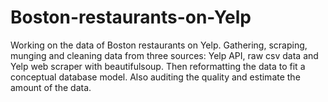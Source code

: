 # Boston-restaurants-on-Yelp
Working on the data of Boston restaurants on Yelp. Gathering, scraping, munging and cleaning data from three sources: Yelp API, raw csv data and Yelp web scraper with beautifulsoup. Then reformatting the data to fit a conceptual database model. Also auditing the quality and estimate the amount of the data.
